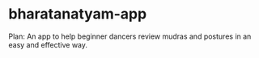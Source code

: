 # bharatanatyam-app

Plan: An app to help beginner dancers review mudras and postures in an easy and effective way.

